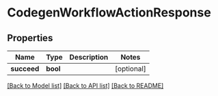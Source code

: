 # CodegenWorkflowActionResponse

## Properties
Name | Type | Description | Notes
------------ | ------------- | ------------- | -------------
**succeed** | **bool** |  | [optional] 

[[Back to Model list]](../README.md#documentation-for-models) [[Back to API list]](../README.md#documentation-for-api-endpoints) [[Back to README]](../README.md)


